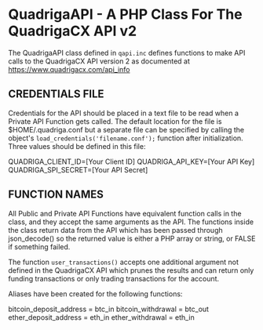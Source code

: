 QuadrigaAPI - A PHP Class For The QuadrigaCX API v2
===================================================

The QuadrigaAPI class defined in `qapi.inc` defines functions to make
API calls to the QuadrigaCX API version 2 as documented at
https://www.quadrigacx.com/api_info

CREDENTIALS FILE
----------------

Credentials for the API should be placed in a text file to be read
when a Private API Function gets called. The default location for the
file is $HOME/.quadriga.conf but a separate file can be specified by
calling the object's `load_credentials('filename.conf');` function
after initialization. Three values should be defined in this file:

  QUADRIGA_CLIENT_ID=[Your Client ID]
  QUADRIGA_API_KEY=[Your API Key]
  QUADRIGA_SPI_SECRET=[Your API Secret]

FUNCTION NAMES
--------------

All Public and Private API Functions have equivalent function calls in
the class, and they accept the same arguments as the API. The
functions inside the class return data from the API which has been
passed through json_decode() so the returned value is either a PHP
array or string, or FALSE if something failed.

The function `user_transactions()` accepts one additional argument not
defined in the QuadrigaCX API which prunes the results and can return
only funding transactions or only trading transactions for the
account.

Aliases have been created for the following functions:

bitcoin_deposit_address = btc_in
bitcoin_withdrawal = btc_out
ether_deposit_address = eth_in
ether_withdrawal = eth_in
